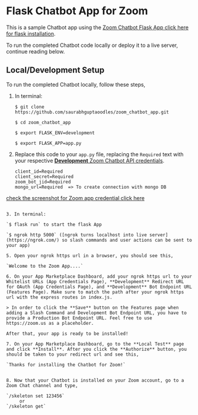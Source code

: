 # Flask Chatbot App for Zoom

This is a sample Chatbot app using the [Zoom Chatbot Flask App click here for flask installation](https://flask.palletsprojects.com/en/1.1.x/installation/).

To run the completed Chatbot code locally or deploy it to a live server, continue reading below.

## Local/Development Setup

To run the completed Chatbot locally, follow these steps,

1. In terminal:

   `$ git clone https://github.com/saurabhguptaoodles/zoom_chatbot_app.git`

   `$ cd zoom_chatbot_app`

   `$ export FLASK_ENV=development`

   `$ export FLASK_APP=app.py`



2. Replace this code to your `app.py` file, replacing the `Required` text with your respective [**Development** Zoom Chatbot API credentials](https://marketplace.zoom.us/docs/guides/getting-started/app-types/create-chatbot-app#register).

   ```
   client_id=Required
   client_secret=Required
   zoom_bot_jid=Required
   mongo_url=Required  => To create connection with mongo DB
   
[check the screenshot for Zoom app credential click here](https://github.com/saurabhguptaoodles/zoom_chatbot_app/tree/master/screenshots)
   ```

3. In terminal:

   `$ flask run` to start the flask App

   `$ ngrok http 5000` ([ngrok turns localhost into live server](https://ngrok.com/) so slash commands and user actions can be sent to your app)

5. Open your ngrok https url in a browser, you should see this,

   `Welcome to the Zoom App....`

6. On your App Marketplace Dashboard, add your ngrok https url to your Whitelist URLs (App Credentials Page), **Development** Redirect URL for OAuth (App Credentials Page), and **Development** Bot Endpoint URL (Features Page). Make sure to match the path after your ngrok https url with the express routes in index.js.

   > In order to click the **Save** button on the Features page when adding a Slash Command and Development Bot Endpoint URL, you have to provide a Production Bot Endpoint URL. Feel free to use https://zoom.us as a placeholder.

   After that, your app is ready to be installed!

7. On your App Marketplace Dashboard, go to the **Local Test** page and click **Install**. After you click the **Authorize** button, you should be taken to your redirect url and see this,

   `Thanks for installing the Chatbot for Zoom!`


8. Now that your Chatbot is installed on your Zoom account, go to a Zoom Chat channel and type,

   `/skeleton set 123456`
        or
   `/skeleton get`
